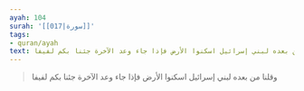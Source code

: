 ```yaml
---
ayah: 104
surah: '[[017|سورة]]'
tags:
- quran/ayah
text: وقلنا من بعده لبني إسرائيل اسكنوا الأرض فإذا جاء وعد الآخرة جئنا بكم لفيفا
---
```

> وقلنا من بعده لبني إسرائيل اسكنوا الأرض فإذا جاء وعد الآخرة جئنا بكم لفيفا
